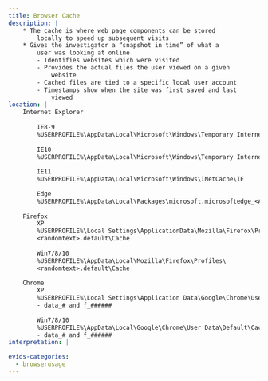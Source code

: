 ```yaml
---
title: Browser Cache
description: |
    * The cache is where web page components can be stored
        locally to speed up subsequent visits
    * Gives the investigator a “snapshot in time” of what a
        user was looking at online
        - Identifies websites which were visited
        - Provides the actual files the user viewed on a given
            website
        - Cached files are tied to a specific local user account
        - Timestamps show when the site was first saved and last
            viewed
location: |
    Internet Explorer
        
        IE8-9
        %USERPROFILE%\AppData\Local\Microsoft\Windows\Temporary Internet Files\Content.IE5
        
        IE10
        %USERPROFILE%\AppData\Local\Microsoft\Windows\Temporary Internet Files\Content.IE5
        
        IE11
        %USERPROFILE%\AppData\Local\Microsoft\Windows\INetCache\IE
        
        Edge
        %USERPROFILE%\AppData\Local\Packages\microsoft.microsoftedge_<APPID>\AC\MicrosoftEdge\Cache
    
    Firefox
        XP
        %USERPROFILE%\Local Settings\ApplicationData\Mozilla\Firefox\Profiles\
        <randomtext>.default\Cache
        
        Win7/8/10
        %USERPROFILE%\AppData\Local\Mozilla\Firefox\Profiles\
        <randomtext>.default\Cache
    
    Chrome
        XP
        %USERPROFILE%\Local Settings\Application Data\Google\Chrome\User Data\Default\Cache
        - data_# and f_######
        
        Win7/8/10
        %USERPROFILE%\AppData\Local\Google\Chrome\User Data\Default\Cache\ 
        - data_# and f_######
interpretation: |

evids-categories:
  - browserusage
---
```

